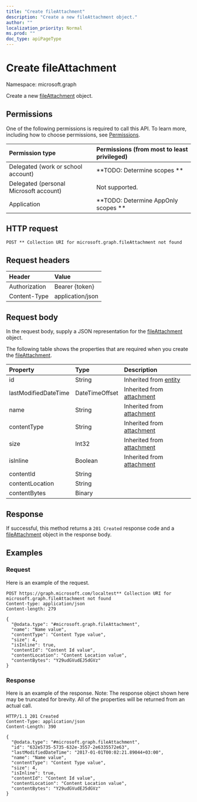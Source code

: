 ```yaml
---
title: "Create fileAttachment"
description: "Create a new fileAttachment object."
author: ""
localization_priority: Normal
ms.prod: ""
doc_type: apiPageType
---
```


# Create fileAttachment

Namespace: microsoft.graph

Create a new [fileAttachment](../resources/fileattachment.md) object.

## Permissions
One of the following permissions is required to call this API. To learn more, including how to choose permissions, see [Permissions](/concepts/permissions-reference.md).

|Permission type|Permissions (from most to least privileged)|
|:---|:---|
|Delegated (work or school account)|**TODO: Determine scopes **|
|Delegated (personal Microsoft account)|Not supported.|
|Application|**TODO: Determine AppOnly scopes **|

## HTTP request
<!-- {
  "blockType": "ignored"
}
-->
``` http
POST ** Collection URI for microsoft.graph.fileAttachment not found
```

## Request headers
|Header|Value|
|:---|:---|
|Authorization|Bearer {token}|
|Content-Type|application/json|

## Request body
In the request body, supply a JSON representation for the [fileAttachment](../resources/fileattachment.md) object.

The following table shows the properties that are required when you create the [fileAttachment](../resources/fileattachment.md).

|Property|Type|Description|
|:---|:---|:---|
|id|String| Inherited from [entity](../resources/entity.md)|
|lastModifiedDateTime|DateTimeOffset| Inherited from [attachment](../resources/attachment.md)|
|name|String| Inherited from [attachment](../resources/attachment.md)|
|contentType|String| Inherited from [attachment](../resources/attachment.md)|
|size|Int32| Inherited from [attachment](../resources/attachment.md)|
|isInline|Boolean| Inherited from [attachment](../resources/attachment.md)|
|contentId|String||
|contentLocation|String||
|contentBytes|Binary||



## Response
If successful, this method returns a `201 Created` response code and a [fileAttachment](../resources/fileattachment.md) object in the response body.

## Examples

### Request
Here is an example of the request.
<!-- {
  "blockType": "request",
  "name": "create_fileattachment_from_"
}
-->
``` http
POST https://graph.microsoft.com/localtest** Collection URI for microsoft.graph.fileAttachment not found
Content-type: application/json
Content-length: 279

{
  "@odata.type": "#microsoft.graph.fileAttachment",
  "name": "Name value",
  "contentType": "Content Type value",
  "size": 4,
  "isInline": true,
  "contentId": "Content Id value",
  "contentLocation": "Content Location value",
  "contentBytes": "Y29udGVudEJ5dGVz"
}
```

### Response
Here is an example of the response. Note: The response object shown here may be truncated for brevity. All of the properties will be returned from an actual call.
<!-- {
  "blockType": "response",
  "truncated": true,
  "@odata.type": "microsoft.graph.fileattachment"
}
-->
``` http
HTTP/1.1 201 Created
Content-Type: application/json
Content-Length: 390

{
  "@odata.type": "#microsoft.graph.fileAttachment",
  "id": "632e5735-5735-632e-3557-2e6335572e63",
  "lastModifiedDateTime": "2017-01-01T00:02:21.89044+03:00",
  "name": "Name value",
  "contentType": "Content Type value",
  "size": 4,
  "isInline": true,
  "contentId": "Content Id value",
  "contentLocation": "Content Location value",
  "contentBytes": "Y29udGVudEJ5dGVz"
}
```


